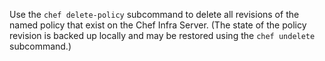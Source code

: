 Use the `chef delete-policy` subcommand to delete all revisions of the
named policy that exist on the Chef Infra Server. (The state of the
policy revision is backed up locally and may be restored using the
`chef undelete` subcommand.)